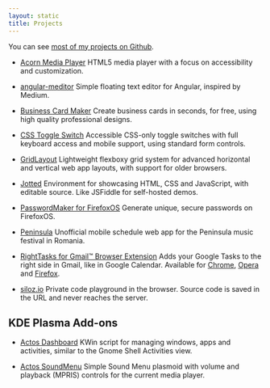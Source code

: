 ```yaml
---
layout: static
title: Projects
---
```


You can see [most of my projects on Github](https://github.com/ghinda).

* [Acorn Media Player](http://ghinda.net/acornmediaplayer/)
HTML5 media player with a focus on accessibility and customization.

* [angular-meditor](http://ghinda.net/angular-meditor/)
Simple floating text editor for Angular, inspired by Medium.

* [Business Card Maker](http://bizcardmaker.com/)
Create business cards in seconds, for free, using high quality professional designs.

* [CSS Toggle Switch](http://ghinda.net/css-toggle-switch/)
Accessible CSS-only toggle switches with full keyboard access and mobile support, using standard form controls.

* [GridLayout](https://ghinda.net/gridlayout/)
Lightweight flexboxy grid system for advanced horizontal and vertical web app layouts, with support for older browsers.

* [Jotted](https://ghinda.net/jotted/)
Environment for showcasing HTML, CSS and JavaScript, with editable source. Like JSFiddle for self-hosted demos.

* [PasswordMaker for FirefoxOS](https://github.com/ghinda/passwordmaker-mobile)
Generate unique, secure passwords on FirefoxOS.

* [Peninsula](https://github.com/ghinda/peninsula)
Unofficial mobile schedule web app for the Peninsula music festival in Romania.

* [RightTasks for Gmail™ Browser Extension](https://github.com/ghinda/righttasks)
Adds your Google Tasks to the right side in Gmail, like in Google Calendar. Available for [Chrome](https://chrome.google.com/webstore/detail/righttasks-for-gmail/hgniockidojcaaolfcbbkaaakbjdebpe?utm_source=chrome-ntp-icon), [Opera](https://addons.opera.com/en/extensions/details/righttasks-for-gmailtm/?display=en) and [Firefox](https://addons.mozilla.org/en-US/firefox/addon/righttasks-for-gmail/).

* [siloz.io](https://www.siloz.io/)
Private code playground in the browser. Source code is saved in the URL and never reaches the server.


KDE Plasma Add-ons
------------------

* [Actos Dashboard](http://kde-look.org/content/show.php/Actos+Dashboard?content=163711)
KWin script for managing windows, apps and activities, similar to the Gnome Shell Activities view.

* [Actos SoundMenu](http://kde-look.org/content/show.php/Actos+SoundMenu?content=163707)
Simple Sound Menu plasmoid with volume and playback (MPRIS) controls for the current media player.
